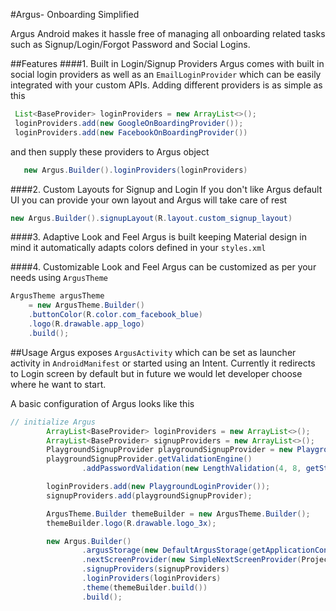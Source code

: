 #Argus- Onboarding Simplified

Argus Android makes it hassle free of managing all onboarding related tasks such as Signup/Login/Forgot Password and Social Logins.

##Features
####1. Built in Login/Signup Providers
Argus comes with built in social login providers as well as an `EmailLoginProvider` which can be easily 
 integrated with your custom APIs. Adding different providers is as simple as this
 
 ```Java
  List<BaseProvider> loginProviders = new ArrayList<>();
  loginProviders.add(new GoogleOnBoardingProvider());
  loginProviders.add(new FacebookOnBoardingProvider())
  ```
  
  and then supply these providers to Argus object
   
```Java
   new Argus.Builder().loginProviders(loginProviders)
```
   
####2. Custom Layouts for Signup and Login
If you don't like Argus default UI you can provide your own layout and Argus will take care of rest

```Java
new Argus.Builder().signupLayout(R.layout.custom_signup_layout)
```

####3. Adaptive Look and Feel
Argus is built keeping Material design in mind it automatically adapts colors defined in your `styles.xml`
 
####4. Customizable Look and Feel
Argus can be customized as per your needs using `ArgusTheme`

```Java
ArgusTheme argusTheme 
    = new ArgusTheme.Builder()
    .buttonColor(R.color.com_facebook_blue)
    .logo(R.drawable.app_logo)
    .build();
```

##Usage
Argus exposes `ArgusActivity` which can be set as launcher activity in `AndroidManifest` or started using an Intent.
Currently it redirects to Login screen by default but in future we would let developer choose where he want to start.

A basic configuration of Argus looks like this
```Java
// initialize Argus
        ArrayList<BaseProvider> loginProviders = new ArrayList<>();
        ArrayList<BaseProvider> signupProviders = new ArrayList<>();
        PlaygroundSignupProvider playgroundSignupProvider = new PlaygroundSignupProvider(false);
        playgroundSignupProvider.getValidationEngine()
                .addPasswordValidation(new LengthValidation(4, 8, getString(R.string.password_length)));

        loginProviders.add(new PlaygroundLoginProvider());
        signupProviders.add(playgroundSignupProvider);

        ArgusTheme.Builder themeBuilder = new ArgusTheme.Builder();
        themeBuilder.logo(R.drawable.logo_3x);

        new Argus.Builder()
                .argusStorage(new DefaultArgusStorage(getApplicationContext()))
                .nextScreenProvider(new SimpleNextScreenProvider(ProjectListActivity.class))
                .signupProviders(signupProviders)
                .loginProviders(loginProviders)
                .theme(themeBuilder.build())
                .build();
```